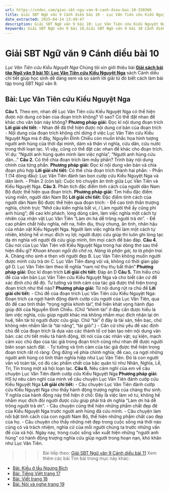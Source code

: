 ```yaml
---
url: https://vndoc.com/giai-sbt-ngu-van-9-canh-dieu-bai-10-330366
title: Giải SBT Ngữ văn 9 Cánh diều bài 10 - Lục Vân Tiên cứu Kiều Nguyệt Nga - VnDoc.com
date_extracted: 2025-04-14 13:49:47
description: Giải SBT Ngữ văn 9 bài 10: Lục Vân Tiên cứu Kiều Nguyệt Nga sách Cánh diều có đáp án chi tiết cho các bạn cùng tham khảo.
keywords: Giải SBT Ngữ văn 9 bài 10,Giải SBT Ngữ văn 9 bài 10 Cánh diều,Giải sách bài tập Ngữ văn CD lớp 9,Ngữ văn lớp 9 Cánh diều,giải bài tập ngữ văn lớp 9,bài Lục Vân Tiên cứu Kiều Nguyệt Nga,giải SBT ngữ văn 9 CD trang 14
---
```


# Giải SBT Ngữ văn 9 Cánh diều bài 10
 _Lục Vân Tiên cứu Kiều Nguyệt Nga_
Chúng tôi xin giới thiệu bài **[Giải sách bài tập Ngữ văn 9 bài 10: Lục Vân Tiên cứu Kiều Nguyệt Nga](<https://vndoc.com/giai-sbt-ngu-van-9-canh-dieu-bai-10-330366>)** sách Cánh diều chi tiết giúp học sinh dễ dàng xem và so sánh lời giải từ đó biết cách làm bài tập trong SBT Ngữ văn 9.
## Bài: Lục Vân Tiên cứu Kiều Nguyệt Nga
**Câu 1.** Theo em, nhan đề Lục Vân Tiên cứu Kiều Nguyệt Nga có thể hiện được nội dung cơ bản của đoạn trích không? Vì sao? Có thể đặt nhan đề khác cho văn bản này không?
**Phương pháp giải:**
Đọc kĩ nội dung đoạn trích
**Lời giải chi tiết:**
\- Nhan đề đã thể hiện được nội dung cơ bản của đoạn trích
\- Nội dung của đoạn trích không chỉ dừng ở việc Lục Vân Tiên cứu Kiều Nguyệt Nga mà ở đây, Nguyễn Đình Chiểu còn muốn khắc họa hình tượng người anh hùng của thời đại mình, dám xả thân vì nghĩa, cứu dân, cứu nước trong thời loạn lạc. Vì vậy, cũng có thể đặt các nhan đề khác cho đoạn trích. Ví dụ: “Người anh hùng quên mình làm việc nghĩa”, “Người anh hùng cứu dân…”
**Câu 2.** Có thể chia đoạn trích làm mấy phần? Trình bày nội dung chính của từng phần.
**Phương pháp giải:**
Đọc kĩ nội dung văn bản và chia đoạn phù hợp
**Lời giải chi tiết:**
Có thể chia đoạn trích thành hai phần:
\- Phần 1 \(14 dòng đầu\): Lục Vân Tiên đánh tan bọn cướp cứu Kiều Nguyệt Nga và dân lành.
\- Phần 2 \(còn lại\): Cuộc trò chuyện ân tình giữa Lục Vân Tiên và Kiều Nguyệt Nga.
**Câu 3.** Phân tích đặc điểm tính cách của người dân Nam Bộ được thể hiện qua đoạn trích.
**Phương pháp giải:**
Tìm hiểu đặc điểm vùng miền, người dân Nam Bộ
**Lời giải chi tiết:**
Đặc điểm tính cách của người dân Nam Bộ được thể hiện qua đoạn trích:
\- Đề cao tinh thần trượng nghĩa, chính trực “Nhớ câu kiến nghĩa bất vi, / Làm người thế ấy cũng phi anh hùng”; đề cao khí phách, lòng dũng cảm, làm việc nghĩa một cách tự nhiên của nhân vật Lục Vân Tiên “Làm ơn há dễ trông người trả ơn”.
\- Đề cao phẩm chất hiếu nghĩa, nết na, hiền dịu, thuỷ chung, ân tình, nhân hậu của nhân vật Kiều Nguyệt Nga.
Người làm việc nghĩa thì làm một cách tự nhiên, không hề vì mục đích vụ lợi; người được cứu giúp thì luôn ghi lòng tạc dạ ơn nghĩa với người đã cứu giúp mình, tìm mọi cách để báo đáp.
**Câu 4.** Câu nói của Lục Vân Tiên với Kiều Nguyệt Nga trong hai dòng thơ sau thể hiện điều gì?
_Khoan khoan ngồi đó chớ ra,_
_Nàng là phận gái, ta là phận trai._
A. Chàng nho sinh e thẹn với người đẹp
B. Lục Vân Tiên không muốn người được mình cứu trả ơn
C. Lục Vân Tiên đang vội vã, không có thời gian gặp gỡ
D. Lục Vân Tiên làm theo lễ nghĩa “nam nữ thụ thụ bất thân”
**Phương pháp giải:**
Đọc kĩ đoạn trích
**Lời giải chi tiết:**
Đáp án D
**Câu 5.** Tìm hiểu chủ đề của văn bản Lục Vân Tiên cứu Kiều Nguyệt Nga và cho biết căn cứ để xác định chủ đề đó. Tư tưởng và tình cảm của tác giả được thể hiện trong đoạn trích như thế nào?
**Phương pháp giải:**
Từ nội dung rút ra chủ đề
**Lời giải chi tiết:**
\- Chủ đề của đoạn trích Lục Vân Tiên cứu Kiều Nguyệt Nga: Đoạn trích ca ngợi hành động đánh cướp cứu người của Lục Vân Tiên, qua đó đề cao tinh thần “trọng nghĩa khinh tài”, thể hiện khát vọng hành đạo giúp đời của Nguyễn Đình Chiểu. \(Chữ “khinh tài” ở đây cần được hiểu là làm việc nghĩa, cứu giúp người khác mà không nhằm mục đích nhận lại ơn huệ, tiền tài từ người được cứu giúp. Chữ “tài” ở đây là tài sản, tiền bạc, chứ không nên nhầm lẫn là “tài năng”, “tài giỏi".\)
\- Căn cứ chủ yếu để xác định chủ đề của đoạn trích là dựa vào các thành tố cơ bản tạo nên nội dung văn bản: các chi tiết miêu tả hành động, lời nói của các nhân vật; sự kiện, mạch cảm xúc chủ đạo của tác giả trong đoạn trích cũng như nhan đề được người biên soạn sách đặt.
\- Tư tưởng và tình cảm của tác giả được thể hiện trong đoạn trích rất rõ ràng: Ông đứng về phía chính nghĩa; đề cao, ca ngợi những người anh hùng có tinh thần nghĩa hiệp như Lục Vân Tiên. Đó là con người văn võ toàn tài, có đủ các phẩm chất của bậc quân tử như Nhân, Nghĩa, Lễ, Trí, Tín trong một xã hội loạn lạc.
**Câu 6.** Nêu cảm nghĩ của em về câu chuyện Lục Vân Tiên đánh cướp cứu Kiều Nguyệt Nga
**Phương pháp giải:**
HS tự nêu cảm nghĩ của mình về câu chuyện Lục Vân Tiên đánh cướp cứu Kiều Nguyệt Nga
**Lời giải chi tiết:**
\- Câu chuyện Lục Vân Tiên đánh cướp cứu Kiều Nguyệt Nga cho thấy hành động trượng nghĩa của chàng thư sinh. Ý nghĩa của hành động này thể hiện ở chỗ: Đây là việc làm vô tư, không hề nhằm mục đích đòi người được cứu giúp phải trả ơn nghĩa “Làm ơn há dễ trông người trả ơn".
\- Câu chuyện cũng thể hiện những phẩm chất đẹp đẽ của Kiều Nguyệt Nga trước người anh hùng đã cứu mình.
\- Câu chuyện làm nổi bật tính cách của con người Nam Bộ, thể hiện những phẩm chất cao đẹp của họ.
\- Câu chuyện cho thấy những nét đẹp trong cuộc sống mà thời nào cũng có và trách nhiệm, nghĩa cử của mỗi người chúng ta trước những vấn đề của xã hội. Ngày nay, trong cuộc sống vẫn xuất hiện những “người anh hùng” có hành động trượng nghĩa cứu giúp người trong hoạn nạn, khó khăn như Lục Vân Tiên.
>>> Bài tiếp theo: [Giải SBT Ngữ văn 9 Cánh diều bài 11](<https://vndoc.com/giai-sbt-ngu-van-9-canh-dieu-bai-11-330368>)
Xem thêm các bài Tìm bài trong mục này khác:
  * [Bài: Kiều ở lầu Ngưng Bích](</giai-sbt-ngu-van-9-canh-dieu-bai-11-330368>)
  * [Bài: Tiếng Việt trang 17](</giai-sbt-ngu-van-9-canh-dieu-bai-12-330369>)
  * [Bài: Viết trang 18](</giai-sbt-ngu-van-9-canh-dieu-bai-13-330370>)
  * [Bài: Nói và nghe trang 19](</giai-sbt-ngu-van-9-canh-dieu-bai-14-330371>)

